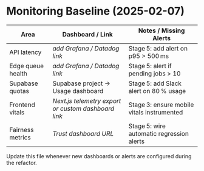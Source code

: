 # Monitoring Baseline (2025-02-07)

| Area              | Dashboard / Link                                 | Notes / Missing Alerts                    |
| ----------------- | ------------------------------------------------ | ----------------------------------------- |
| API latency       | _add Grafana / Datadog link_                      | Stage 5: add alert on p95 > 500 ms        |
| Edge queue health | _add Grafana / Datadog link_                      | Stage 5: alert if pending jobs > 10       |
| Supabase quotas   | Supabase project → Usage dashboard                | Stage 5: add Slack alert on 80 % usage    |
| Frontend vitals   | _Next.js telemetry export or custom dashboard link_ | Stage 3: ensure mobile vitals instrumented|
| Fairness metrics  | _Trust dashboard URL_                             | Stage 5: wire automatic regression alerts |

Update this file whenever new dashboards or alerts are configured during the refactor.

